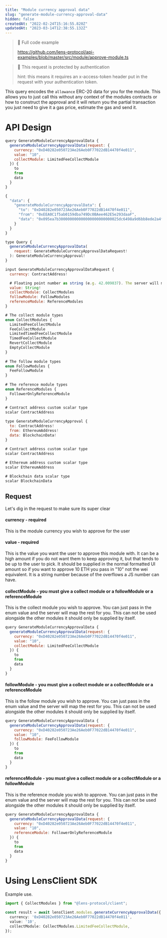 ```yaml
---
title: "Module currency approval data"
slug: "generate-module-currency-approval-data"
hidden: false
createdAt: "2022-02-24T15:16:55.820Z"
updatedAt: "2023-03-14T12:38:55.132Z"
---
```

> 📘 Full code example
> 
> <https://github.com/lens-protocol/api-examples/blob/master/src/module/approve-module.ts>

> 🚧 This request is protected by authentication
> 
> hint: this means it requires an x-access-token header put in the request with your authentication token.

This query encodes the `allowance` ERC-20 data for you for the module. This allows you to just call this without any context of the modules contracts or how to construct the approval and it will return you the partial transaction you just need to give it a gas price, estimate the gas and send it. 

# API Design

```javascript Example operation
query GenerateModuleCurrencyApprovalData {
  generateModuleCurrencyApprovalData(request: {
    currency: "0xD40282e050723Ae26Aeb0F77022dB14470f4e011",
    value: "10",
    collectModule: LimitedFeeCollectModule
  }) {
    to
    from
    data
  }
}
```
```javascript Example response
{
  "data": {
    "generateModuleCurrencyApprovalData": {
      "to": "0xD40282e050723Ae26Aeb0F77022dB14470f4e011",
      "from": "0xEEA0C1f5ab0159dba749Dc0BAee462E5e293daaF",
      "data": "0x095ea7b300000000000000000000000025dc6498a9d6bb8ede2a4fd96276aeb9256a60b70000000000000000000000000000000000000000000000008ac7230489e80000"
    }
  }
}
```
```javascript Query interface
type Query {
  generateModuleCurrencyApprovalData(
    request: GenerateModuleCurrencyApprovalDataRequest!
  ): GenerateModuleCurrencyApproval!
}
```
```javascript Request
input GenerateModuleCurrencyApprovalDataRequest {
  currency: ContractAddress!

  # Floating point number as string (e.g. 42.009837). The server will move its decimal places for you
  value: String!
  collectModule: CollectModules
  followModule: FollowModules
  referenceModule: ReferenceModules
}

# The collect module types
enum CollectModules {
  LimitedFeeCollectModule
  FeeCollectModule
  LimitedTimedFeeCollectModule
  TimedFeeCollectModule
  RevertCollectModule
  EmptyCollectModule
}
   
# The follow module types
enum FollowModules {
  FeeFollowModule
}
   
# The reference module types
enum ReferenceModules {
  FollowerOnlyReferenceModule
}
   
# Contract address custom scalar type
scalar ContractAddress
```
```javascript Response
type GenerateModuleCurrencyApproval {
  to: ContractAddress!
  from: EthereumAddress!
  data: BlockchainData!
}
  
# Contract address custom scalar type
scalar ContractAddress

# Ethereum address custom scalar type
scalar EthereumAddress

# Blockchain data scalar type
scalar BlockchainData
```



## Request

Let's dig in the request to make sure its super clear

#### currency - required

This is the module currency you wish to approve for the user

#### value - required

This is the value you want the user to approve this module with. It can be a high amount if you do not want them to keep approving it, but that tends to be up to the user to pick. It should be supplied in the normal formatted UI amount so if you want to approve 10 ETH you pass in "10" not the wei equivalent. It is a string number because of the overflows a JS number can have. 

#### collectModule - you must give a collect module or a followModule or a referenceModule

This is the collect module you wish to approve. You can just pass in the enum value and the server will map the rest for you. This can not be used alongside the other modules it should only be supplied by itself. 

```js
query GenerateModuleCurrencyApprovalData {
  generateModuleCurrencyApprovalData(request: {
    currency: "0xD40282e050723Ae26Aeb0F77022dB14470f4e011",
    value: "10",
    collectModule: LimitedFeeCollectModule
  }) {
    to
    from
    data
  }
}
```



#### followModule - you must give a collect module or a collectModule or a referenceModule

This is the follow module you wish to approve. You can just pass in the enum value and the server will map the rest for you. This can not be used alongside the other modules it should only be supplied by itself. 

```js
query GenerateModuleCurrencyApprovalData {
  generateModuleCurrencyApprovalData(request: {
    currency: "0xD40282e050723Ae26Aeb0F77022dB14470f4e011",
    value: "10",
    followModule: FeeFollowModule
  }) {
    to
    from
    data
  }
}
```



#### referenceModule - you must give a collect module or a collectModule or a followModule

This is the reference module you wish to approve. You can just pass in the enum value and the server will map the rest for you. This can not be used alongside the other modules it should only be supplied by itself. 

```js
query GenerateModuleCurrencyApprovalData {
  generateModuleCurrencyApprovalData(request: {
    currency: "0xD40282e050723Ae26Aeb0F77022dB14470f4e011",
    value: "10",
    referenceModule: FollowerOnlyReferenceModule
  }) {
    to
    from
    data
  }
}
```



# 

# Using LensClient SDK

Example use.

```typescript
import { CollectModules } from "@lens-protocol/client";

const result = await lensClient.modules.generateCurrencyApprovalData({
  currency: '0xD40282e050723Ae26Aeb0F77022dB14470f4e011',
  value: '10',
  collectModule: CollectModules.LimitedFeeCollectModule,
});

```
